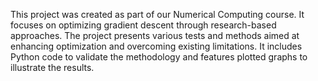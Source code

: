 This project was created as part of our Numerical Computing course. It focuses on optimizing gradient descent through research-based approaches. The project presents various tests and methods aimed at enhancing optimization and overcoming existing limitations. It includes Python code to validate the methodology and features plotted graphs to illustrate the results.
